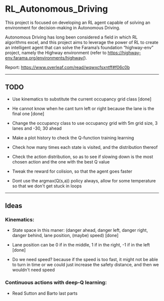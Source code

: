 # RL_Autonomous_Driving

This project is focused on developing an RL agent capable of solving an environment for decision-making in Autonomous Driving. 

Autonomous Driving has long been considered a field in which RL algorithms excel, and this project aims to leverage the power of RL to create an intelligent agent that can solve the Farama’s foundation “highway-env” project, namely the Highway environment (refer to https://highway-env.farama.org/environments/highway/).

Report: https://www.overleaf.com/read/wqwxcfsxntff#f06c0b

____________
## TODO
- Use kinematics to substitute the current occupancy grid class [done]

- He cannot know when he cant turn left or right because the lane is the final one [done]

- Change the occupancy class to use occupancy grid with 5m grid size, 3 lanes and -30, 30 ahead

- Make a plot history to check the Q-function training learning   

- Check how many times each state is visited, and the distribution thereof 

- Check the action distribution, so as to see if slowing down is the most chosen action and the one with the best Q value

- Tweak the reward for colision, so that the agent goes faster

- Dont use the argmax(Q(s,a)) policy always, allow for some temperature so that we don't get stuck in loops

______________
## Ideas
### Kinematics: 
- State space in this maner: (danger ahead, danger left, danger right, danger behind, lane position, (maybe) speed) [done]

- Lane position can be 0 if in the middle, 1 if in the right, -1 if in the left [done]

- Do we need speed? because if the speed is too fast, it might not be able to turn in time or we could just increase the safety distance, and then we wouldn't need speed

### Continuous actions with deep-Q learning:
- Read Sutton and Barto last parts 

